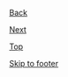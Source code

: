 <p>
    <a class="js-focus-me au-direction-link au-direction-link--dark" href="#">
        Back<span class="au-direction-link__arrow  au-direction-link--left" aria-hidden="true"></span>
    </a>
</p>
<p>
    <a class="js-focus-me au-direction-link au-direction-link--dark" href="#">
        Next<span class="au-direction-link__arrow" aria-hidden="true"></span>
    </a>
</p>
<p>
    <a class="js-focus-me au-direction-link au-direction-link--dark" href="#">
        Top<span class="au-direction-link__arrow au-direction-link__arrow--up" aria-hidden="true"></span>
    </a>
</p>
<p>
    <a class="js-focus-me au-direction-link au-direction-link--dark" href="#">
        Skip to footer<span class="au-direction-link__arrow au-direction-link__arrow--down" aria-hidden="true"></span>
    </a>
</p>
